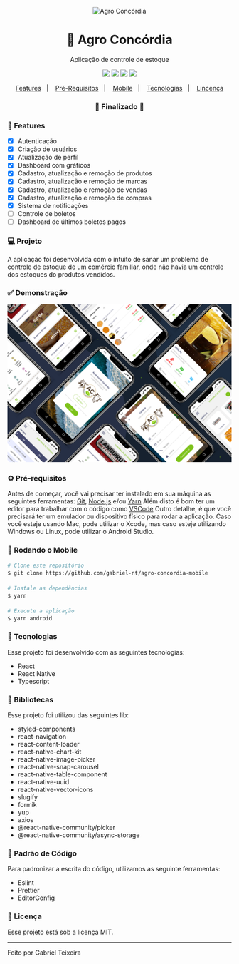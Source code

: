 <p align="center">
  <img src="https://github.com/gabriel-nt/agro-concordia-mobile/blob/master/src/assets/logo.png" alt="Agro Concórdia" />
</p>
<h1 align="center">
    🚀 Agro Concórdia
</h1>
<p align="center">Aplicação de controle de estoque</p>

<p align="center">
  <img src="https://img.shields.io/badge/react%20native-0.64.1-informational"/>
  <img src="https://img.shields.io/badge/react-17.0.1-informational"/>
  <img src="https://img.shields.io/badge/last%20commit-jul-important" />
  <img src="https://img.shields.io/badge/license-MIT-success"/>
</p>

<p align="center">
  <a href="#-features">Features</a>&nbsp;&nbsp;&nbsp;|&nbsp;&nbsp;&nbsp;
  <a href="#-pré-requisitos">Pré-Requisitos</a>&nbsp;&nbsp;&nbsp;|&nbsp;&nbsp;&nbsp;
  <a href="#-rodando-o-mobile">Mobile</a>&nbsp;&nbsp;&nbsp;|&nbsp;&nbsp;&nbsp;
  <a href="#-tecnologias">Tecnologias</a>&nbsp;&nbsp;&nbsp;|&nbsp;&nbsp;&nbsp;
  <a href="#-licença">Lincença</a>
</p>

<h3 align="center">
🚧  Finalizado  🚧
</h3>

### 📎 Features

- [x] Autenticação
- [x] Criação de usuários
- [x] Atualização de perfil
- [x] Dashboard com gráficos
- [x] Cadastro, atualização e remoção de produtos
- [x] Cadastro, atualização e remoção de marcas
- [x] Cadastro, atualização e remoção de vendas
- [x] Cadastro, atualização e remoção de compras
- [x] Sistema de notificações
- [ ] Controle de boletos
- [ ] Dashboard de últimos boletos pagos

### 💻 Projeto

A aplicação foi desenvolvida com o intuito de sanar um problema de controle de estoque de um comércio familiar, onde não havia um controle dos estoques do produtos vendidos.

### ✅ Demonstração

<p>
  <img src="https://github.com/gabriel-nt/app-agro-concordia/blob/master/mobile/src/assets/screens.png" alt="App Agro Concórdia"/>
</p>

### ⚙ Pré-requisitos

Antes de começar, você vai precisar ter instalado em sua máquina as seguintes ferramentas:
[Git](https://git-scm.com), [Node.js](https://nodejs.org/en/) e/ou [Yarn](https://https://yarnpkg.com/)
Além disto é bom ter um editor para trabalhar com o código como [VSCode](https://code.visualstudio.com/)
Outro detalhe, é que você precisará ter um emulador ou dispositivo físico para rodar a aplicação.
Caso você esteje usando Mac, pode utilizar o Xcode, mas caso esteje utilizando Windows ou Linux, pode utilizar o Android Studio.

### 🎲 Rodando o Mobile

```bash
# Clone este repositório
$ git clone https://github.com/gabriel-nt/agro-concordia-mobile

# Instale as dependências
$ yarn

# Execute a aplicação
$ yarn android
```

### 🚀 Tecnologias

Esse projeto foi desenvolvido com as seguintes tecnologias:

- React
- React Native
- Typescript

### 📕 Bibliotecas

Esse projeto foi utilizou das seguintes lib:

- styled-components
- react-navigation
- react-content-loader
- react-native-chart-kit
- react-native-image-picker
- react-native-snap-carousel
- react-native-table-component
- react-native-uuid
- react-native-vector-icons
- slugify
- formik
- yup
- axios
- @react-native-community/picker
- @react-native-community/async-storage

### 📘 Padrão de Código

Para padronizar a escrita do código, utilizamos as seguinte ferramentas:

- Eslint
- Prettier
- EditorConfig

### 📝 Licença

Esse projeto está sob a licença MIT.

<hr/>

Feito por Gabriel Teixeira
